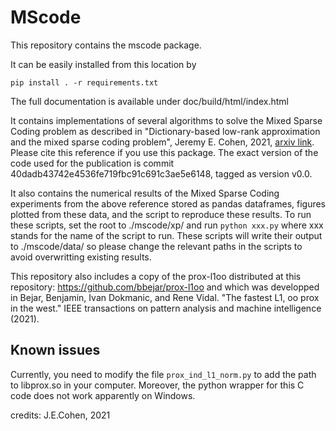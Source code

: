 # MScode

This repository contains the mscode package.

It can be easily installed from this location by
```
pip install . -r requirements.txt
```

The full documentation is available under doc/build/html/index.html

It contains implementations of several algorithms to solve the Mixed Sparse Coding problem as described in "Dictionary-based low-rank approximation and the mixed sparse coding problem", Jeremy E. Cohen, 2021, [arxiv link](https://arxiv.org/abs/2111.12399). Please cite this reference if you use this package. The exact version of the code used for the publication is commit 40dadb43742e4536fe719fbc91c691c3ae5e6148, tagged as version v0.0.

It also contains the numerical results of the Mixed Sparse Coding experiments from the above reference stored as pandas dataframes, figures plotted from these data, and the script to reproduce these results. To run these scripts, set the root to ./mscode/xp/ and run
`python xxx.py`
where xxx stands for the name of the script to run. These scripts will write their output to ./mscode/data/ so please change the relevant paths in the scripts to avoid overwritting existing results.

This repository also includes a copy of the prox-l1oo distributed at this repository:
https://github.com/bbejar/prox-l1oo
and which was developped in Bejar, Benjamin, Ivan Dokmanic, and Rene Vidal. "The fastest L1, oo prox in the west." IEEE transactions on pattern analysis and machine intelligence (2021).

## Known issues

Currently, you need to modify the file `prox_ind_l1_norm.py` to add the path to libprox.so in your computer. Moreover, the python wrapper for this C code does not work apparently on Windows.

credits: J.E.Cohen, 2021

